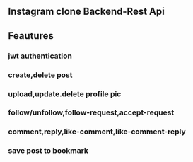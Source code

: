 ## Instagram clone Backend-Rest Api

## Feautures

### jwt authentication 
### create,delete post
### upload,update.delete profile pic
### follow/unfollow,follow-request,accept-request
###  comment,reply,like-comment,like-comment-reply
### save post to bookmark


